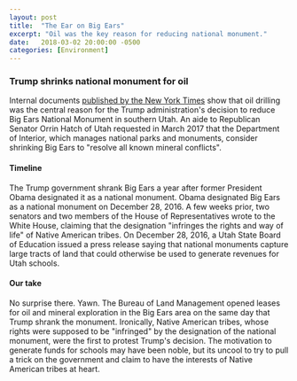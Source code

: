```yaml
---
layout: post
title:  "The Ear on Big Ears"
excerpt: "Oil was the key reason for reducing national monument."
date:   2018-03-02 20:00:00 -0500
categories: [Environment]
---
```


### Trump shrinks national monument for oil

Internal documents <a href="https://www.documentcloud.org/documents/4391967-National-Monuments-a-Look-at-the-Debate-From.html#document/" target="_blank">published by the New York Times</a> show that oil drilling was the central reason for the Trump administration's decision to reduce Big Ears National Monument in southern Utah. An aide to Republican Senator Orrin Hatch of Utah requested in March 2017 that the Department of Interior, which manages national parks and monuments, consider shrinking Big Ears to "resolve all known mineral conflicts".

#### Timeline

The Trump government shrank Big Ears a year after former President Obama designated it as a national monument. Obama designated Big Ears as a national monument on December 28, 2016. A few weeks prior, two senators and two members of the House of Representatives wrote to the White House, claiming that the designation "infringes the rights and way of life" of Native American tribes. On December 28, 2016, a Utah State Board of Education issued a press release saying that national monuments capture large tracts of land that could otherwise be used to generate revenues for Utah schools.

#### Our take

No surprise there. Yawn. The Bureau of Land Management opened leases for oil and mineral exploration in the Big Ears area on the same day that Trump shrank the monument. Ironically, Native American tribes, whose rights were supposed to be "infringed" by the designation of the national monument, were the first to protest Trump's decision. The motivation to generate funds for schools may have been noble, but its uncool to try to pull a trick on the government and claim to have the interests of Native American tribes at heart.
